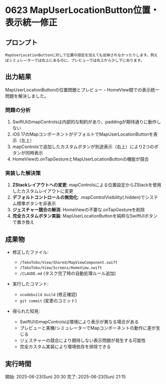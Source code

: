 # 0623 MapUserLocationButton位置・表示統一修正

## プロンプト
```
MapUserLocationButtonに対して位置の設定を加えても反映されなかったりします。例えばシミュレーターでは右上にあるのに、プレビューでは右上から少し下にあります。
```

## 出力結果
MapUserLocationButtonの位置問題とプレビュー・HomeView間での表示統一問題を解決しました。

### 問題の分析
1. SwiftUIのmapControlsは内部的な制約があり、paddingが期待通りに動作しない
2. iOS 17のMapコンポーネントがデフォルトでMapUserLocationButtonを表示（左上）
3. mapControlsで追加したカスタムボタンが別途表示（右上）により2つのボタンが同時表示
4. HomeViewの.onTapGestureとMapUserLocationButtonの機能が競合

### 実装した解決策
1. **ZStackレイアウトへの変更**: mapControlsによる位置設定からZStackを使用したカスタムレイアウトに変更
2. **デフォルトコントロールの無効化**: .mapControlVisibility(.hidden)でシステム標準ボタンを非表示
3. **ジェスチャー競合の解消**: HomeViewの不要な.onTapGestureを削除
4. **完全カスタムボタン実装**: MapUserLocationButtonを純粋なSwiftUIボタンで置き換え

## 成果物
- 修正したファイル:
  - `/TokoToko/View/Shared/MapViewComponent.swift`
  - `/TokoToko/View/Screens/HomeView.swift`
  - `/CLAUDE.md` (タスク完了時の自動処理ルール追加)

- 実行したコマンド:
  - `xcodebuild build` (修正確認)
  - `git commit` (変更のコミット)

- 得られた知見:
  - SwiftUIのmapControlsは環境により表示が異なる場合がある
  - プレビューと実機/シミュレーターでMapコンポーネントの動作に差が生じる
  - ジェスチャーの競合により期待しない表示問題が発生する可能性
  - 完全カスタム実装により環境依存を排除できる

## 実行時間
開始: 2025-06-23(Sun) 20:30
完了: 2025-06-23(Sun) 21:15